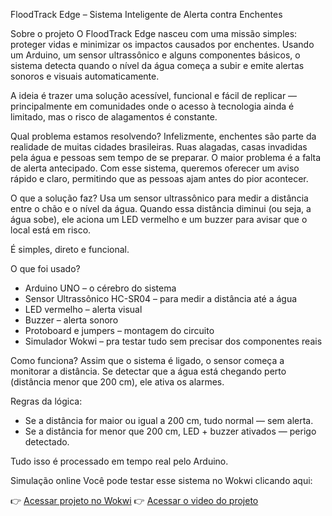 FloodTrack Edge – Sistema Inteligente de Alerta contra Enchentes

Sobre o projeto
O FloodTrack Edge nasceu com uma missão simples: proteger vidas e minimizar os impactos causados por enchentes.
Usando um Arduino, um sensor ultrassônico e alguns componentes básicos, o sistema detecta quando o nível da água começa a subir e emite alertas sonoros e visuais automaticamente.

A ideia é trazer uma solução acessível, funcional e fácil de replicar — principalmente em comunidades onde o acesso à tecnologia ainda é limitado, mas o risco de alagamentos é constante.

Qual problema estamos resolvendo?
Infelizmente, enchentes são parte da realidade de muitas cidades brasileiras. Ruas alagadas, casas invadidas pela água e pessoas sem tempo de se preparar.
O maior problema é a falta de alerta antecipado. Com esse sistema, queremos oferecer um aviso rápido e claro, permitindo que as pessoas ajam antes do pior acontecer.

O que a solução faz?
Usa um sensor ultrassônico para medir a distância entre o chão e o nível da água. Quando essa distância diminui (ou seja, a água sobe), ele aciona um LED vermelho e um buzzer para avisar que o local está em risco.

É simples, direto e funcional.

O que foi usado?
- Arduino UNO – o cérebro do sistema
- Sensor Ultrassônico HC-SR04 – para medir a distância até a água
- LED vermelho – alerta visual
- Buzzer – alerta sonoro
- Protoboard e jumpers – montagem do circuito
- Simulador Wokwi – pra testar tudo sem precisar dos componentes reais

Como funciona?
Assim que o sistema é ligado, o sensor começa a monitorar a distância. Se detectar que a água está chegando perto (distância menor que 200 cm), ele ativa os alarmes.

Regras da lógica:
- Se a distância for maior ou igual a 200 cm, tudo normal — sem alerta.
- Se a distância for menor que 200 cm, LED + buzzer ativados — perigo detectado.

Tudo isso é processado em tempo real pelo Arduino.


Simulação online
Você pode testar esse sistema no Wokwi clicando aqui:

👉 [Acessar projeto no Wokwi](https://wokwi.com/projects/375913265503799297)
👉 [Acessar o video do projeto](https://youtu.be/zUh-S85iZyY?si=oM6xf2izHVM9vQ4W)
